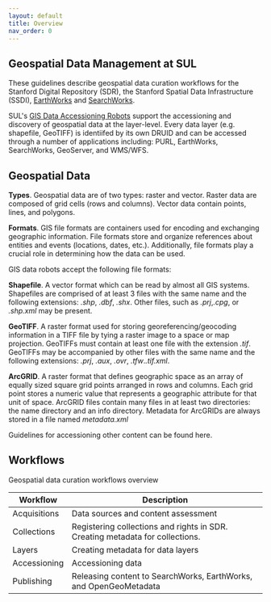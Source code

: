 ```yaml
---
layout: default
title: Overview
nav_order: 0
---
```

## Geospatial Data Management at SUL ##

These guidelines describe geospatial data curation workflows for the Stanford Digital Repository (SDR), the Stanford Spatial Data Infrastructure (SSDI), [EarthWorks](https://earthworks.stanford.edu) and [SearchWorks](https://searchworks.stanford.edu).

SUL's [GIS Data Accessioning Robots](https://github.com/sul-dlss/gis-robot-suite) support the accessioning and discovery of geospatial data at the layer-level. Every data layer (e.g. shapefile, GeoTIFF) is identiifed by its own DRUID and can be accessed through a number of applications including: PURL, EarthWorks, SearchWorks, GeoServer, and WMS/WFS.

## Geospatial Data ## 

**Types**. Geospatial data are of two types: raster and vector. Raster data are composed of grid cells (rows and columns). Vector data contain points, lines, and polygons. 

**Formats**. GIS file formats are containers used for encoding and exchanging geographic information. File formats store and organize references about entities and events (locations, dates, etc.). Additionally, file formats play a crucial role in determining how the data can be used. 

GIS data robots accept the following file formats:

**Shapefile**. A vector format which can be read by almost all GIS systems. Shapefiles are comprised of at least 3 files with the same name and the following extensions: *.shp*, *.dbf*, *.shx*. Other files, such as *.prj*,*.cpg*, or *.shp.xml* may be present.
   
**GeoTIFF**. A raster format used for storing georeferencing/geocoding information in a TIFF file by tying a raster image to a space or map projection. GeoTIFFs must contain at least one file with the extension *.tif*. GeoTIFFs may be accompanied by other files with the same name and the following extensions: *.prj*, *.aux*, *.ovr*, *.tfw*.*.tif.xml*.

**ArcGRID**. A raster format that defines geographic space as an array of equally sized square grid points arranged in rows and columns. Each grid point stores a numeric value that represents a geographic attribute for that unit of space. ArcGRID files contain many files in at least two directories: the name directory and an info directory. Metadata for ArcGRIDs are always stored in a file named *metadata.xml*

Guidelines for accessioning other content can be found here.


## Workflows ##

Geospatial data curation workflows overview

| Workflow  | Description |
| ------------- | ------------- |
| Acquisitions  | Data sources and content assessment  |
| Collections  | Registering collections and rights in SDR. Creating metadata for collections.  |
| Layers  | Creating metadata for data layers  |
| Accessioning  | Accessioning data  |
| Publishing  | Releasing content to SearchWorks, EarthWorks, and OpenGeoMetadata  |



